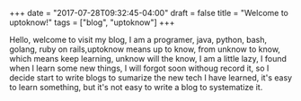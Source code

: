 +++
date = "2017-07-28T09:32:45-04:00"
draft = false
title = "Welcome to uptoknow!"
tags = ["blog", "uptoknow"]
+++

Hello, welcome to visit my blog, I am a programer, java, python, bash, golang, ruby on rails,uptoknow means up to know, from unknow to know, which means keep learning, unknow will the know, I am a little lazy, I found when I learn some new things, I will forgot soon withoug record it, so I decide start to write blogs to sumarize the new tech I have learned, it's easy to learn something, but it's not easy to write a blog to systematize it.


